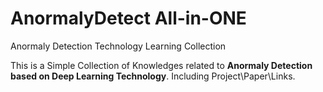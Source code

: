 # AnormalyDetect All-in-ONE
Anormaly Detection Technology Learning Collection

This is a Simple Collection of Knowledges related to **Anormaly Detection based on Deep Learning Technology**. Including Project\Paper\Links. 

